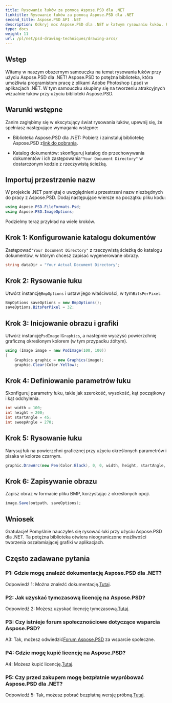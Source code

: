 ```yaml
---
title: Rysowanie łuków za pomocą Aspose.PSD dla .NET
linktitle: Rysowanie łuków za pomocą Aspose.PSD dla .NET
second_title: Aspose.PSD API .NET
description: Odkryj moc Aspose.PSD dla .NET w łatwym rysowaniu łuków. Postępuj zgodnie z naszym samouczkiem krok po kroku, aby uzyskać oszałamiającą grafikę w swoich aplikacjach.
type: docs
weight: 11
url: /pl/net/psd-drawing-techniques/drawing-arcs/
---
```

## Wstęp

Witamy w naszym obszernym samouczku na temat rysowania łuków przy użyciu Aspose.PSD dla .NET! Aspose.PSD to potężna biblioteka, która umożliwia programistom pracę z plikami Adobe Photoshop (.psd) w aplikacjach .NET. W tym samouczku skupimy się na tworzeniu atrakcyjnych wizualnie łuków przy użyciu biblioteki Aspose.PSD.

## Warunki wstępne

Zanim zagłębimy się w ekscytujący świat rysowania łuków, upewnij się, że spełniasz następujące wymagania wstępne:

- Biblioteka Aspose.PSD dla .NET: Pobierz i zainstaluj bibliotekę Aspose.PSD z[link do pobrania](https://releases.aspose.com/psd/net/).

-  Katalog dokumentów: skonfiguruj katalog do przechowywania dokumentów i ich zastępowania`"Your Document Directory"` w dostarczonym kodzie z rzeczywistą ścieżką.

## Importuj przestrzenie nazw

W projekcie .NET pamiętaj o uwzględnieniu przestrzeni nazw niezbędnych do pracy z Aspose.PSD. Dodaj następujące wiersze na początku pliku kodu:

```csharp
using Aspose.PSD.FileFormats.Psd;
using Aspose.PSD.ImageOptions;
```

Podzielmy teraz przykład na wiele kroków.

## Krok 1: Konfigurowanie katalogu dokumentów

 Zastępować`"Your Document Directory"` z rzeczywistą ścieżką do katalogu dokumentów, w którym chcesz zapisać wygenerowane obrazy.

```csharp
string dataDir = "Your Actual Document Directory";
```

## Krok 2: Rysowanie łuku

 Utwórz instancję`BmpOptions` i ustaw jego właściwości, w tym`BitsPerPixel`.

```csharp
BmpOptions saveOptions = new BmpOptions();
saveOptions.BitsPerPixel = 32;
```

## Krok 3: Inicjowanie obrazu i grafiki

 Utwórz instancję`PsdImage` I`Graphics`, a następnie wyczyść powierzchnię graficzną określonym kolorem (w tym przypadku żółtym).

```csharp
using (Image image = new PsdImage(100, 100))
{
    Graphics graphic = new Graphics(image);
    graphic.Clear(Color.Yellow);
```

## Krok 4: Definiowanie parametrów łuku

Skonfiguruj parametry łuku, takie jak szerokość, wysokość, kąt początkowy i kąt odchylenia.

```csharp
int width = 100;
int height = 200;
int startAngle = 45;
int sweepAngle = 270;
```

## Krok 5: Rysowanie łuku

Narysuj łuk na powierzchni graficznej przy użyciu określonych parametrów i pisaka w kolorze czarnym.

```csharp
graphic.DrawArc(new Pen(Color.Black), 0, 0, width, height, startAngle, sweepAngle);
```

## Krok 6: Zapisywanie obrazu

Zapisz obraz w formacie pliku BMP, korzystając z określonych opcji.

```csharp
image.Save(outpath, saveOptions);
```

## Wniosek

Gratulacje! Pomyślnie nauczyłeś się rysować łuki przy użyciu Aspose.PSD dla .NET. Ta potężna biblioteka otwiera nieograniczone możliwości tworzenia oszałamiającej grafiki w aplikacjach.

## Często zadawane pytania

### P1: Gdzie mogę znaleźć dokumentację Aspose.PSD dla .NET?

 Odpowiedź 1: Można znaleźć dokumentację.[Tutaj](https://reference.aspose.com/psd/net/).

### P2: Jak uzyskać tymczasową licencję na Aspose.PSD?

 Odpowiedź 2: Możesz uzyskać licencję tymczasową.[Tutaj](https://purchase.aspose.com/temporary-license/).

### P3: Czy istnieje forum społecznościowe dotyczące wsparcia Aspose.PSD?

 A3: Tak, możesz odwiedzić[Forum Aspose.PSD](https://forum.aspose.com/c/psd/34) za wsparcie społeczne.

### P4: Gdzie mogę kupić licencję na Aspose.PSD?

 A4: Możesz kupić licencję.[Tutaj](https://purchase.aspose.com/buy).

### P5: Czy przed zakupem mogę bezpłatnie wypróbować Aspose.PSD dla .NET?

 Odpowiedź 5: Tak, możesz pobrać bezpłatną wersję próbną.[Tutaj](https://releases.aspose.com/).
